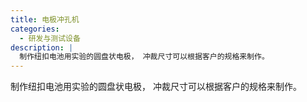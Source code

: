 ```yaml
---
title: 电极冲孔机
categories:
  - 研发与测试设备
description: |
  制作纽扣电池用实验的圆盘状电极， 冲裁尺寸可以根据客户的规格来制作。
---
```

制作纽扣电池用实验的圆盘状电极， 冲裁尺寸可以根据客户的规格来制作。